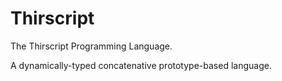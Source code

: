 # Thirscript
The Thirscript Programming Language.

A dynamically-typed concatenative prototype-based language.
